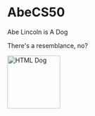 # AbeCS50
<!DOCTYPE html>
<html>
<head>
    Abe Lincoln is A Dog
</head>
<p>
<body>
    There's a resemblance, no?
</body>
</html>
</p>
<img src="https://vetstreet.brightspotcdn.com/dims4/default/13126ce/2147483647/crop/0x0%2B0%2B0/resize/645x380/quality/90/?url=https%3A%2F%2Fvetstreet-brightspot.s3.amazonaws.com%2F34%2Ff4cce0a72211e0a0d50050568d634f%2Ffile%2FBlack-and-Tan-Coonhound-3-380mk062311.jpg" width="120" height="120" alt="HTML Dog">
